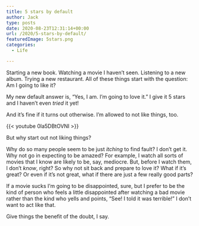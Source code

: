 ```yaml
---
title: 5 stars by default
author: Jack
type: posts
date: 2020-08-23T12:31:14+00:00
url: /2020/5-stars-by-default/
featuredImage: 5stars.png
categories:
  - Life

---
```

Starting a new book. Watching a movie I haven&#8217;t seen. Listening to a new album. Trying a new restaurant. All of these things start with the question: Am I going to like it?

My new default answer is, &#8220;Yes, I am. I&#8217;m going to love it.&#8221; I give it 5 stars and I haven&#8217;t even _tried_ it yet!

And it&#8217;s fine if it turns out otherwise. I&#8217;m allowed to not like things, too.

{{< youtube 0la5DBtOVNI >}}


But why start out not liking things?

Why do so many people seem to be just _itching_ to find fault? I don&#8217;t get it. Why not go in expecting to be amazed? For example, I watch all sorts of movies that I know are likely to be, say, mediocre. But, before I watch them, I don&#8217;t _know_, right? So why not sit back and prepare to love it? What if it&#8217;s great? Or even if it&#8217;s not great, what if there are just a few really good parts?

If a movie sucks I&#8217;m going to be disappointed, sure, but I prefer to be the kind of person who feels a little disappointed after watching a bad movie rather than the kind who yells and points, &#8220;See! I told it was terrible!&#8221; I don&#8217;t want to act like that.

Give things the benefit of the doubt, I say.
